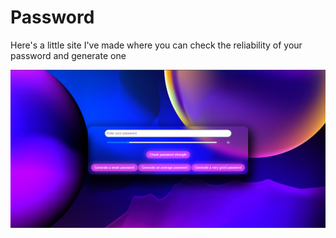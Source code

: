 # Password
Here's a little site I've made where you can check the reliability of your password and generate one

<img src="Screenshot 2023-07-09 163402.png">
